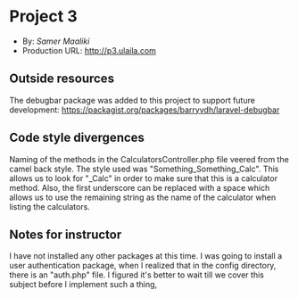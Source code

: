 # Project 3
+ By: *Samer Maaliki*
+ Production URL: <http://p3.ulaila.com>

## Outside resources
The debugbar package was added to this project to support future development:
<https://packagist.org/packages/barryvdh/laravel-debugbar>

## Code style divergences
Naming of the methods in the CalculatorsController.php file veered from the camel back style. 
The style used was "Something_Something_Calc".  This allows us to look for "_Calc" in order
to make sure that this is a calculator method.  Also, the first underscore can be replaced 
with a space which allows us to use the remaining string as the name of the calculator when
listing the calculators.

## Notes for instructor
I have not installed any other packages at this time.  I was going to install a 
user authentication package, when I realized that in the config directory, there is an 
"auth.php" file.  I figured it's better to wait till we cover this subject before 
I implement such a thing,